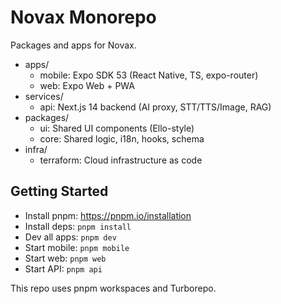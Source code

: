 # Novax Monorepo

Packages and apps for Novax.

- apps/
  - mobile: Expo SDK 53 (React Native, TS, expo-router)
  - web: Expo Web + PWA
- services/
  - api: Next.js 14 backend (AI proxy, STT/TTS/Image, RAG)
- packages/
  - ui: Shared UI components (Ello-style)
  - core: Shared logic, i18n, hooks, schema
- infra/
  - terraform: Cloud infrastructure as code

## Getting Started

- Install pnpm: https://pnpm.io/installation
- Install deps: `pnpm install`
- Dev all apps: `pnpm dev`
- Start mobile: `pnpm mobile`
- Start web: `pnpm web`
- Start API: `pnpm api`

This repo uses pnpm workspaces and Turborepo.
